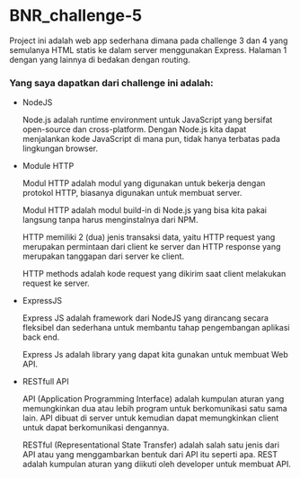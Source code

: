 # BNR_challenge-5
Project ini adalah web app sederhana dimana pada challenge 3 dan 4 yang semulanya HTML statis ke dalam server menggunakan Express.
Halaman 1 dengan yang lainnya di bedakan dengan routing.

### Yang saya dapatkan dari challenge ini adalah:

* NodeJS

  Node.js adalah runtime environment untuk JavaScript yang bersifat open-source dan cross-platform. Dengan Node.js kita dapat menjalankan kode JavaScript di mana pun, tidak hanya terbatas pada lingkungan browser.
  
 * Module HTTP
  
    Modul HTTP adalah modul yang digunakan untuk bekerja dengan protokol HTTP, biasanya
    digunakan untuk membuat server.

    Modul HTTP adalah modul build-in di Node.js yang bisa kita pakai langsung tanpa harus
    menginstalnya dari NPM.

    HTTP memiliki 2 (dua) jenis transaksi data, yaitu HTTP request yang merupakan permintaan dari client
    ke server dan HTTP response yang merupakan tanggapan dari server ke client.

    HTTP methods adalah kode request yang dikirim saat client melakukan request ke server.
    
* ExpressJS
    
    Express JS adalah framework dari NodeJS yang dirancang secara fleksibel dan sederhana untuk membantu tahap pengembangan aplikasi back end.
    
    Express Js adalah library yang dapat kita gunakan untuk membuat
    Web API.

* RESTfull API

    API (Application Programming Interface) adalah kumpulan aturan
    yang memungkinkan dua atau lebih program untuk berkomunikasi
    satu sama lain. API dibuat di server untuk kemudian dapat
    memungkinkan client untuk dapat berkomunikasi dengannya.
    
    RESTful (Representational State Transfer) adalah salah satu
    jenis dari API atau yang menggambarkan bentuk dari API itu
    seperti apa. REST adalah kumpulan aturan yang diikuti oleh
    developer untuk membuat API.
